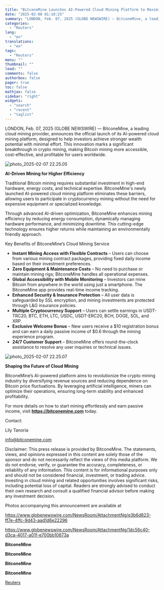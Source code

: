```yaml
---
title: "BitconeMine Launches AI-Powered Cloud Mining Platform to Maximize Investor Returns"
date: "2025-02-08 01:10:25"
summary: "LONDON, Feb. 07, 2025 (GLOBE NEWSWIRE) — BitconeMine, a leading cloud mining provider, announces the official launch of its AI-powered cloud mining platform, designed to help investors achieve stronger wealth potential with minimal effort. This innovation marks a significant breakthrough in crypto mining, making Bitcoin mining more accessible, cost-effective, and..."
categories:
  - "Reuters"
lang:
  - "en"
translations:
  - "en"
tags:
  - "Reuters"
menu: ""
thumbnail: ""
lead: ""
comments: false
authorbox: false
pager: true
toc: false
mathjax: false
sidebar: "right"
widgets:
  - "search"
  - "recent"
  - "taglist"
---
```


LONDON, Feb. 07, 2025 (GLOBE NEWSWIRE) — BitconeMine, a leading cloud mining provider, announces the official launch of its AI-powered cloud mining platform, designed to help investors achieve stronger wealth potential with minimal effort. This innovation marks a significant breakthrough in crypto mining, making Bitcoin mining more accessible, cost-effective, and profitable for users worldwide.

![photo_2025-02-07 22.25.05](https://s3.tradingview.com/news/image/tag:reuters.com,2025-02-07:newsml_GNX2wWVW3-b153d96c8b66b33df1e8e185f59d30bf-resized.jpeg)

**AI-Driven Mining for Higher Efficiency**

Traditional Bitcoin mining requires substantial investment in high-end hardware, energy costs, and technical expertise. BitconeMine's newly launched AI-powered cloud mining platform eliminates these barriers, allowing users to participate in cryptocurrency mining without the need for expensive equipment or specialized knowledge.

Through advanced AI-driven optimization, BitconeMine enhances mining efficiency by reducing energy consumption, dynamically managing hardware performance, and minimizing downtime. This cutting-edge technology ensures higher returns while maintaining an environmentally friendly approach.

Key Benefits of BitconeMine’s Cloud Mining Service

* **Instant Mining Access with Flexible Contracts** – Users can choose from various mining contract packages, providing fixed daily income based on their investment preferences.
* **Zero Equipment & Maintenance Costs** – No need to purchase or maintain mining rigs; BitconeMine handles all operational expenses.
* **Global Accessibility with Mobile Monitoring** – Investors can mine Bitcoin from anywhere in the world using just a smartphone. The BitconeMine app provides real-time income tracking.
* **Enhanced Security & Insurance Protection** – All user data is safeguarded by SSL encryption, and mining investments are protected through L&G insurance policies.
* **Multiple Cryptocurrency Support** – Users can settle earnings in USDT-TRC20, BTC, ETH, LTC, USDC, USDT-ERC20, BCH, DOGE, SOL, and XRP.
* **Exclusive Welcome Bonus** – New users receive a $10 registration bonus and can earn a daily passive income of $0.6 through the mining experience program.
* **24/7 Customer Support** – BitconeMine offers round-the-clock assistance to resolve any user inquiries or technical issues.

![photo_2025-02-07 22.25.07](https://s3.tradingview.com/news/image/tag:reuters.com,2025-02-07:newsml_GNX2wWVW3-845bd1a01e3cc7ea41ea0d2a32764757-resized.jpeg)

**Shaping the Future of Cloud Mining**

BitconeMine’s AI-powered platform aims to revolutionize the crypto mining industry by diversifying revenue sources and reducing dependence on Bitcoin price fluctuations. By leveraging artificial intelligence, miners can optimize their operations, ensuring long-term stability and enhanced profitability.

For more details on how to start mining effortlessly and earn passive income, visit **https://bitconemine.com** today.

Contact:

Lily Tanoria

info@bitconemine.com

Disclaimer: This press release is provided by BitconeMine. The statements, views, and opinions expressed in this content are solely those of the sponsor and do not necessarily reflect the views of this media platform. We do not endorse, verify, or guarantee the accuracy, completeness, or reliability of any information. This content is for informational purposes only and should not be considered financial, investment, or trading advice. Investing in cloud mining and related opportunities involves significant risks, including potential loss of capital. Readers are strongly advised to conduct their own research and consult a qualified financial advisor before making any investment decision.

Photos accompanying this announcement are available at

https://www.globenewswire.com/NewsRoom/AttachmentNg/e3b6d823-ff7e-4ffc-9d43-aad1d6e22296

https://www.globenewswire.com/NewsRoom/AttachmentNg/1dc56c40-d3ca-4017-a01f-e700bb10673a

**BitconeMine**

**BitconeMine**

**BitconeMine**

**BitconeMine**

[Reuters](https://www.tradingview.com/news/reuters.com,2025-02-07:newsml_GNX2wWVW3:0-bitconemine-launches-ai-powered-cloud-mining-platform-to-maximize-investor-returns/)
